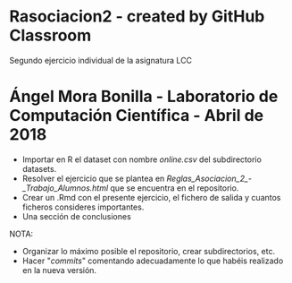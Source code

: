 # Rasociacion2 - created by GitHub Classroom
Segundo ejercicio individual de la asignatura LCC

# Ángel Mora Bonilla - Laboratorio de Computación Científica - Abril de 2018 

* Importar en R el dataset con nombre *online.csv* del subdirectorio datasets.
* Resolver el ejercicio que se plantea en *Reglas_Asociacion_2_-_Trabajo_Alumnos.html* que se encuentra en el repositorio.
* Crear un .Rmd con el  presente ejercicio, el fichero de salida y cuantos ficheros consideres importantes.
* Una sección de conclusiones 


NOTA: 

- Organizar lo máximo posible el repositorio, crear subdirectorios, etc. 
- Hacer "_commits_" comentando adecuadamente lo que habéis realizado en la nueva versión. 
